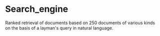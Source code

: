 # Search_engine
Ranked retrieval of documents based on 250 documents of various kinds on the basis of a layman's query in natural language.
